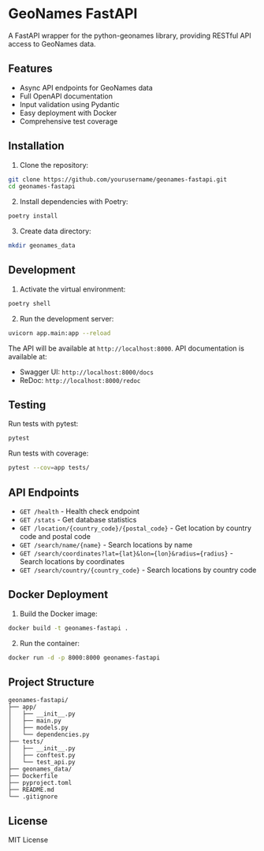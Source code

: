 # GeoNames FastAPI

A FastAPI wrapper for the python-geonames library, providing RESTful API access to GeoNames data.

## Features

- Async API endpoints for GeoNames data
- Full OpenAPI documentation
- Input validation using Pydantic
- Easy deployment with Docker
- Comprehensive test coverage

## Installation

1. Clone the repository:
```bash
git clone https://github.com/yourusername/geonames-fastapi.git
cd geonames-fastapi
```

2. Install dependencies with Poetry:
```bash
poetry install
```

3. Create data directory:
```bash
mkdir geonames_data
```

## Development

1. Activate the virtual environment:
```bash
poetry shell
```

2. Run the development server:
```bash
uvicorn app.main:app --reload
```

The API will be available at `http://localhost:8000`. API documentation is available at:
- Swagger UI: `http://localhost:8000/docs`
- ReDoc: `http://localhost:8000/redoc`

## Testing

Run tests with pytest:
```bash
pytest
```

Run tests with coverage:
```bash
pytest --cov=app tests/
```

## API Endpoints

- `GET /health` - Health check endpoint
- `GET /stats` - Get database statistics
- `GET /location/{country_code}/{postal_code}` - Get location by country code and postal code
- `GET /search/name/{name}` - Search locations by name
- `GET /search/coordinates?lat={lat}&lon={lon}&radius={radius}` - Search locations by coordinates
- `GET /search/country/{country_code}` - Search locations by country code

## Docker Deployment

1. Build the Docker image:
```bash
docker build -t geonames-fastapi .
```

2. Run the container:
```bash
docker run -d -p 8000:8000 geonames-fastapi
```

## Project Structure

```
geonames-fastapi/
├── app/
│   ├── __init__.py
│   ├── main.py
│   ├── models.py
│   └── dependencies.py
├── tests/
│   ├── __init__.py
│   ├── conftest.py
│   └── test_api.py
├── geonames_data/
├── Dockerfile
├── pyproject.toml
├── README.md
└── .gitignore
```

## License

MIT License